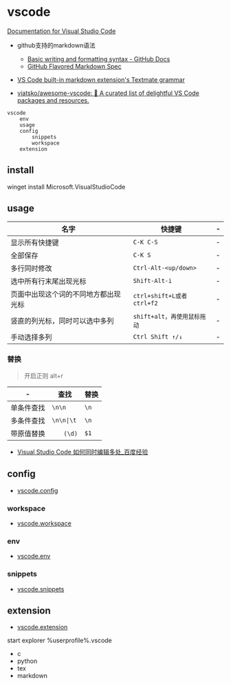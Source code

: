 # vscode

[Documentation for Visual Studio Code](https://code.visualstudio.com/docs)

- github支持的markdown语法
	- [Basic writing and formatting syntax - GitHub Docs](https://docs.github.com/en/get-started/writing-on-github/getting-started-with-writing-and-formatting-on-github/basic-writing-and-formatting-syntax)
	- [GitHub Flavored Markdown Spec](https://github.github.com/gfm/)
- [VS Code built-in markdown extension's Textmate grammar](https://github.com/microsoft/vscode-markdown-tm-grammar)

- [viatsko/awesome-vscode: 🎨 A curated list of delightful VS Code packages and resources.](https://github.com/viatsko/awesome-vscode#readme)

```tinymind
vscode
    env
    usage
    config
        snippets
        workspace
    extension
```

## install

winget install Microsoft.VisualStudioCode

## usage

| 名字 | 快捷键 | - |
|----|-----|--|
| 显示所有快捷键 | `C-K C-S` | - |
| 全部保存 | `C-K S` | - |
| 多行同时修改 | `Ctrl-Alt-<up/down>` | - |
| 选中所有行末尾出现光标 | `Shift-Alt-i` | - |
| 页面中出现这个词的不同地方都出现光标 | `ctrl+shift+L或者ctrl+f2` | - |
| 竖直的列光标，同时可以选中多列 | `shift+alt，再使用鼠标拖动` | - |
| 手动选择多列 | `Ctrl Shift ↑/↓` | - |

### 替换

> 开启正则 alt+r

| - | 查找 | 替换 |
|---|----|----|
| 单条件查找 | `\n\n` | `\n` |
| 多条件查找 | `\n\n\|\t` | `\n` |
| 带原值替换 | `　　(\d)` | `$1` |

- [Visual Studio Code 如何同时编辑多处_百度经验](https://jingyan.baidu.com/article/3052f5a1066eb597f31f86db.html)

## config

- [vscode.config](vscode.config.md)<!-- [[vscode.config]] -->

### workspace

- [vscode.workspace](vscode.workspace.md)<!-- [[vscode.workspace]] -->

### env

- [vscode.env](vscode.env.md)<!-- [[vscode.env]] -->

### snippets

- [vscode.snippets](vscode.snippets.md)<!-- [[vscode.snippets]] -->

## extension

- [vscode.extension](vscode.extension.md)<!-- [[vscode.extension]] -->

start explorer %userprofile%\.vscode

- c
- python
- tex
- markdown
